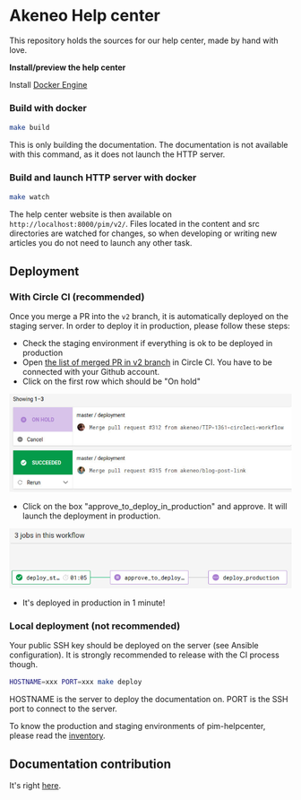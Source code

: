 # Akeneo Help center
This repository holds the sources for our help center, made by hand with love.

**Install/preview the help center**

Install [Docker Engine](https://docs.docker.com/engine/installation/)

### Build with docker

```bash
make build
```

This is only building the documentation. The documentation is not available with this command, as it does not launch the HTTP server. 

### Build and launch HTTP server with docker

```bash
make watch
```

The help center website is then available on `http://localhost:8000/pim/v2/`.
Files located in the content and src directories are watched for changes, so when developing or writing new articles you do not need to launch any other task.

## Deployment

### With Circle CI (recommended)

Once you merge a PR into the `v2` branch, it is automatically deployed on the staging server. In order to deploy it in production, please follow these steps:

- Check the staging environment if everything is ok to be deployed in production
- Open [the list of merged PR in v2 branch](https://circleci.com/gh/akeneo/workflows/pim-helpcenter/tree/v2) in Circle CI. You have to be connected with your Github account.
- Click on the first row which should be "On hold"

![List of merged PR in master](.circleci/list_workflows.jpg)

- Click on the box "approve_to_deploy_in_production" and approve. It will launch the deployment in production.

![List of jobs in a workflow](.circleci/list_jobs.jpg)

- It's deployed in production in 1 minute!

### Local deployment (not recommended)

Your public SSH key should be deployed on the server (see Ansible configuration). It is strongly recommended to release with the CI process though.

```bash
HOSTNAME=xxx PORT=xxx make deploy
```

HOSTNAME is the server to deploy the documentation on.
PORT is the SSH port to connect to the server.

To know the production and staging environments of pim-helpcenter, please read the [inventory](https://github.com/akeneo/ansible/blob/master/inventories/core.inventory).

## Documentation contribution

It's right [here](https://github.com/akeneo/pim-helpcenter/wiki).
